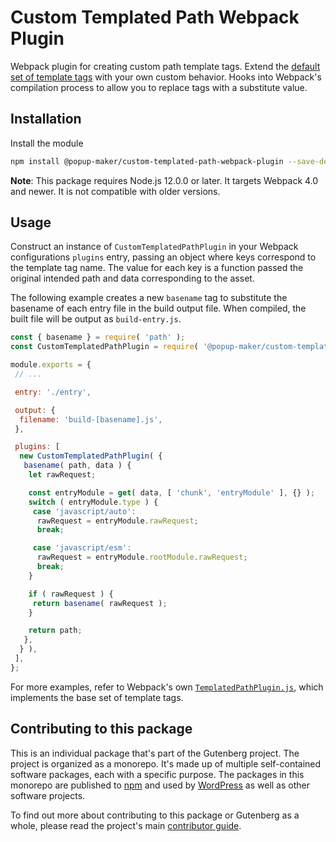 # Custom Templated Path Webpack Plugin

Webpack plugin for creating custom path template tags. Extend the [default set of template tags](https://webpack.js.org/configuration/output/#output-filename) with your own custom behavior. Hooks into Webpack's compilation process to allow you to replace tags with a substitute value.

## Installation

Install the module

```bash
npm install @popup-maker/custom-templated-path-webpack-plugin --save-dev
```

**Note**: This package requires Node.js 12.0.0 or later. It targets Webpack 4.0 and newer. It is not compatible with older versions.

## Usage

Construct an instance of `CustomTemplatedPathPlugin` in your Webpack configurations `plugins` entry, passing an object where keys correspond to the template tag name. The value for each key is a function passed the original intended path and data corresponding to the asset.

The following example creates a new `basename` tag to substitute the basename of each entry file in the build output file. When compiled, the built file will be output as `build-entry.js`.

```js
const { basename } = require( 'path' );
const CustomTemplatedPathPlugin = require( '@popup-maker/custom-templated-path-webpack-plugin' );

module.exports = {
 // ...

 entry: './entry',

 output: {
  filename: 'build-[basename].js',
 },

 plugins: [
  new CustomTemplatedPathPlugin( {
   basename( path, data ) {
    let rawRequest;

    const entryModule = get( data, [ 'chunk', 'entryModule' ], {} );
    switch ( entryModule.type ) {
     case 'javascript/auto':
      rawRequest = entryModule.rawRequest;
      break;

     case 'javascript/esm':
      rawRequest = entryModule.rootModule.rawRequest;
      break;
    }

    if ( rawRequest ) {
     return basename( rawRequest );
    }

    return path;
   },
  } ),
 ],
};
```

For more examples, refer to Webpack's own [`TemplatedPathPlugin.js`](https://github.com/webpack/webpack/blob/v4.1.1/lib/TemplatedPathPlugin.js), which implements the base set of template tags.

## Contributing to this package

This is an individual package that's part of the Gutenberg project. The project is organized as a monorepo. It's made up of multiple self-contained software packages, each with a specific purpose. The packages in this monorepo are published to [npm](https://www.npmjs.com/) and used by [WordPress](https://make.wordpress.org/core/) as well as other software projects.

To find out more about contributing to this package or Gutenberg as a whole, please read the project's main [contributor guide](https://github.com/WordPress/gutenberg/tree/HEAD/CONTRIBUTING.md).
